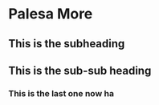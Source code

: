 # Palesa More
## This is the subheading
## This is the sub-sub heading 
### This is the last one now ha 
